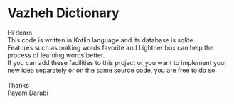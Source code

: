 # Vazheh Dictionary

Hi dears <br/>
This code is written in Kotlin language and its database is sqlite. <br/>
Features such as making words favorite and Lightner box can help the process of learning words better.  <br/>
If you can add these facilities to this project or you want to implement your new idea separately or on the same source code, you are free to do so.  <br/> <br/>
Thanks  <br/>
Payam Darabi
